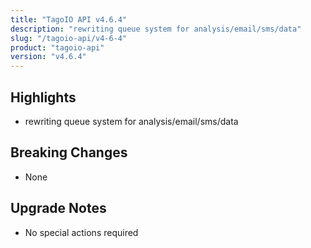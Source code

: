 ```yaml
---
title: "TagoIO API v4.6.4"
description: "rewriting queue system for analysis/email/sms/data"
slug: "/tagoio-api/v4-6-4"
product: "tagoio-api"
version: "v4.6.4"
---
```


## Highlights

- rewriting queue system for analysis/email/sms/data

## Breaking Changes

- None

## Upgrade Notes

- No special actions required
